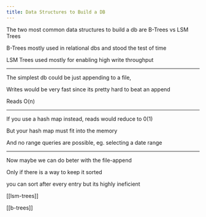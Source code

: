 ```yaml
---
title: Data Structures to Build a DB
---
```


The two most common data structures to build a db are B-Trees vs LSM Trees

B-Trees mostly used in relational dbs and stood the test of time 

LSM Trees used mostly for enabling high write throughput 

---

The simplest db could be just appending to a file, 

Writes would be very fast since its pretty hard to beat an append 

Reads O(n)  

---

If you use a hash map instead, reads would reduce to 0(1)

But your hash map must fit into the memory 

And no range queries are possible, eg. selecting a date range 

---

Now maybe we can do beter with the file-append

Only if there is a way to keep it sorted 

you can sort after every entry but its highly ineficient 


[[lsm-trees]]

[[b-trees]]
